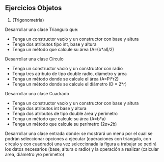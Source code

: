 ## Ejercicios Objetos
1. (Trigonometría) 

Desarrollar una clase Triangulo que:


-	Tenga un constructor vacío y un constructor con base y altura
-	Tenga dos atributos tipo int, base y altura
-	Tenga un método que calcule su área (A=(b*al)/2)

Desarrollar una clase Círculo

-	Tenga un constructor vacío y un constructor con radio
-	Tenga tres atributo de tipo double radio, diámetro y área
-	Tenga un método donde se calcule el área (A=Pi*r2)
-	Tenga un método donde se calcule el diámetro (D = 2*r)

Desarrollar una clase Cuadrado

-	Tenga un constructor vacío y un constructor con base y altura
-	Tenga dos atributos int base y altura
-	Tenga dos atributos de tipo double área y perímetro
-	Tenga un método que calcule su área (A=b*a)
-	Tenga un método que calcule su perímetro (2*a+2*b)

Desarrollar una clase entrada donde: se mostrará un menú por el cual se podrán seleccionar opciones a ejecutar (operaciones con triangulo, con circulo y con cuadrado) una vez seleccionada la figura a trabajar se pedirá los datos necesarios (base, altura o radio) y la operación a realizar (calcular area, diámetro y/o perímetro)
